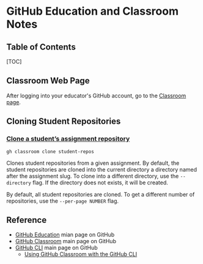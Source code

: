 <h1>GitHub Education and Classroom Notes</h1>

<h2> Table of Contents</h2>

[TOC]

## Classroom Web Page

After logging into your educator's GitHub account, go to the [Classroom page](https://classroom.github.com/classrooms).



## Cloning Student Repositories

### [Clone a student’s assignment repository](https://docs.github.com/en/education/manage-coursework-with-github-classroom/teach-with-github-classroom/using-github-classroom-with-github-cli#clone-a-students-assignment-repository)

```shell
gh classroom clone student-repos
```

Clones student repositories from a given assignment. By default, the  student repositories are cloned into the current directory a directory  named after the assignment slug. To clone into a different directory,  use the `--directory` flag. If the directory does not exists, it will be created.

By default, all student repositories are cloned. To get a different number of repositories, use the `--per-page NUMBER` flag.



## Reference

- [GitHub Education](https://github.com/edu) mian page on GitHub
- [GitHub Classroom](https://classroom.github.com/) main page on GitHub
- [GitHub CLI](https://cli.github.com/) main page on GitHub
  - [Using GitHub Classroom with the GitHub CLI](https://docs.github.com/en/education/manage-coursework-with-github-classroom/teach-with-github-classroom/using-github-classroom-with-github-cli)







